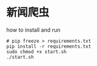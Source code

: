 # 新闻爬虫

how to install and run
```shell
# pip freeze > requirements.txt
pip install -r requirements.txt
sudo chmod +x start.sh
./start.sh
```
